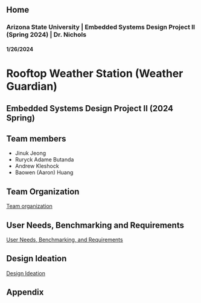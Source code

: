 Home
---
### Arizona State University | Embedded Systems Design Project II (Spring 2024) | Dr. Nichols
#### 1/26/2024

# Rooftop Weather Station (Weather Guardian)

## Embedded Systems Design Project II (2024 Spring) 



## Team members 

* Jinuk Jeong
* Ruryck Adame Butanda
* Andrew Kleshock
* Baowen (Aaron) Huang

## Team Organization


[Team organization](/Team_organization)


## User Needs, Benchmarking and Requirements


[User Needs, Benchmarking, and Requirements](/User_Needs_Benchmarking_Requirements.md)


## Design Ideation


[Design Ideation](/Design_Ideation.md)

## Appendix


